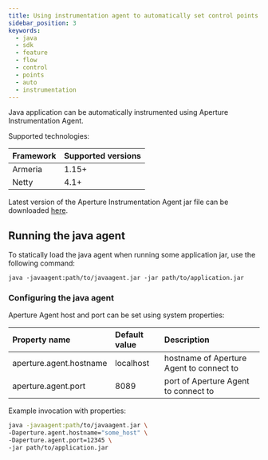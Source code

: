 ```yaml
---
title: Using instrumentation agent to automatically set control points
sidebar_position: 3
keywords:
  - java
  - sdk
  - feature
  - flow
  - control
  - points
  - auto
  - instrumentation
---
```


Java application can be automatically instrumented using Aperture
Instrumentation Agent.

Supported technologies:

| Framework | Supported versions |
| :-------- | :----------------- |
| Armeria   | 1.15+              |
| Netty     | 4.1+               |

Latest version of the Aperture Instrumentation Agent jar file can be downloaded
[here][download_link].

## Running the java agent

To statically load the java agent when running some application jar, use the
following command:

`java -javaagent:path/to/javaagent.jar -jar path/to/application.jar`

### Configuring the java agent

Aperture Agent host and port can be set using system properties:

| Property name           | Default value | Description                              |
| :---------------------- | :------------ | :--------------------------------------- |
| aperture.agent.hostname | localhost     | hostname of Aperture Agent to connect to |
| aperture.agent.port     | 8089          | port of Aperture Agent to connect to     |

Example invocation with properties:

```sh
java -javaagent:path/to/javaagent.jar \
-Daperture.agent.hostname="some_host" \
-Daperture.agent.port=12345 \
-jar path/to/application.jar
```

[download_link]: http://localhost:8080
